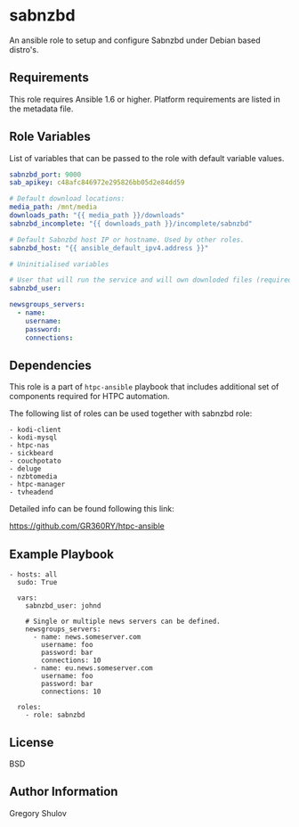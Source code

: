 sabnzbd
=======

An ansible role to setup and configure Sabnzbd under Debian based distro's.

Requirements
------------

This role requires Ansible 1.6 or higher. Platform requirements are listed in the metadata file.

Role Variables
--------------

List of variables that can be passed to the role with default variable values.

```yaml
sabnzbd_port: 9000
sab_apikey: c48afc846972e295826bb05d2e84dd59

# Default download locations:
media_path: /mnt/media
downloads_path: "{{ media_path }}/downloads"
sabnzbd_incomplete: "{{ downloads_path }}/incomplete/sabnzbd"

# Default Sabnzbd host IP or hostname. Used by other roles.
sabnzbd_host: "{{ ansible_default_ipv4.address }}"

# Uninitialised variables

# User that will run the service and will own downloded files (required)
sabnzbd_user:

newsgroups_servers:
  - name:
    username:
    password:
    connections:
```



Dependencies
------------

This role is a part of `htpc-ansible` playbook that includes additional set of components required for HTPC automation.

The following list of roles can be used together with sabnzbd role:

```    
- kodi-client
- kodi-mysql
- htpc-nas
- sickbeard
- couchpotato
- deluge
- nzbtomedia
- htpc-manager
- tvheadend
```

Detailed info can be found following this link:

https://github.com/GR360RY/htpc-ansible


Example Playbook
----------------

```
- hosts: all
  sudo: True

  vars:
    sabnzbd_user: johnd  

    # Single or multiple news servers can be defined.
    newsgroups_servers:
      - name: news.someserver.com
        username: foo
        password: bar
        connections: 10
      - name: eu.news.someserver.com
        username: foo
        password: bar
        connections: 10
    
  roles:
    - role: sabnzbd
```

License
-------

BSD

Author Information
------------------

Gregory Shulov